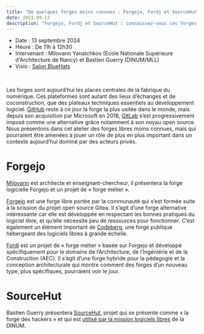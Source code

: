```yaml
---
title: "De quelques forges moins connues : Forgejo, Fordj et SourceHut"
date: 2024-09-13
description: "Forgejo, Fordj et SourceHut : connaissez-vous ces forges ?"
---
```

- Date : 13 septembre 2024
- Heure : De 11h à 12h30
- Intervenant : Milovann Yanatchkov (Ecole Nationale Supérieure d'Architecture de Nancy) et Bastien Guerry (DINUM/MLL)
- Visio : [Salon BlueHats](https://webinaire.numerique.gouv.fr//meeting/signin/362/creator/369/hash/84c9902a44b481830388d5d69c808eb669da0a5b)

<br/>

Les forges sont aujourd’hui les places centrales de la fabrique du numérique. Ces plateformes sont autant des lieux d’échanges et de coconstruction, que des plateaux techniques essentiels au développement logiciel. [GitHub](https://fr.wikipedia.org/wiki/GitHub) reste à ce jour la forge la plus usitée dans le monde, mais depuis son acquisition par Microsoft en 2018, [GitLab](https://fr.wikipedia.org/wiki/GitLab) s’est progressivement imposé comme une alternative grâce notamment à son noyau open source. Nous présentons dans cet atelier des forges libres moins connues, mais qui pourraient être amenées à jouer un rôle de plus en plus important dans un contexte aujourd’hui dominé par des acteurs privés.

# Forgejo

[Milovann](https://rvba.fr/my.html) est architecte et enseignant-chercheur, il présentera la forge logicielle Forgejo et un projet de « forge métier ».

[Forgejo](https://forgejo.org) est une forge libre portée par la communauté qui s’est formée suite à la scission du projet open source Gitea. Il s’agit d’une forge alternative intéressante car elle est développée en respectant les bonnes pratiques du logiciel libre, et qu’elle nécessite peu de ressources pour fonctionner. C’est également un élément important de [Codeberg](https://codeberg.org/), une forge publique hébergeant des logiciels libres à grande échelle.

[Fordj](https://fordj.org/) est un projet de « forge métier » basée sur Forgejo et développé spécifiquement pour le domaine de l’Architecture, de l’Ingéniérie et de la Construction (AEC). Il s’agit d’une forge hybride pour la pédagogie et la conception architecturale qui montre comment des forges d’un nouveau type, plus spécifiques, pourraient voir le jour.

# SourceHut

Bastien Guerry présentera [SourceHut](https://sourcehut.org/), projet qui se présente comme « la forge des hackers » et qui est [utilisé par la mission logiciels libres](https://code.gouv.fr/fr/blog/pourquoi-le-pole-logiciels-libres-detalab-utilise-sourcehut/) de la DINUM.
